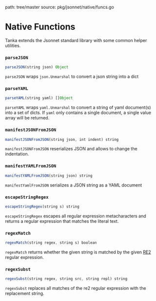 path: tree/master
source: pkg/jsonnet/native/funcs.go

# Native Functions

Tanka extends the Jsonnet standard library with some common helper utilities.

### `parseJSON`
```ts
parseJSON(string json) Object
```
`parseJSON` wraps `json.Unmarshal` to convert a json string into a dict

### `parseYAML`
```ts
parseYAML(string yaml) []Object
```
`parseYAML` wraps `yaml.Unmarshal` to convert a string of yaml document(s) into a set of dicts.
If `yaml` only contains a single document, a single value array will be returned.

### `manifestJSONFromJSON`
```ts
manifestJSONFromJSON(string json, int indent) string
```
`manifestJSONFromJSON` reserializes JSON and allows to change the indentation.

### `manifestYAMLFromJSON`
```ts
manifestYAMLFromJSON(string json) string
```
`manifestYamlFromJSON` serializes a JSON string as a YAML document

### `escapeStringRegex`
```ts
escapeStringRegex(string s) string
```
`escapeStringRegex` escapes all regular expression metacharacters and returns a
regular expression that matches the literal text.

### `regexMatch`
```ts
regexMatch(string regex, string s) boolean
```
`regexMatch` returns whether the given string is matched by the given [RE2](https://golang.org/s/re2syntax) regular expression.

### `regexSubst`
```ts
regexSubst(string regex, string src, string repl) string
```
`regexSubst` replaces all matches of the re2 regular expression with the
replacement string.
